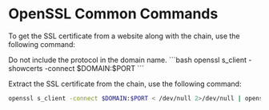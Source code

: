 # OpenSSL Common Commands

To get the SSL certificate from a website along with the chain, use the following command:

<warning>
Do not include the protocol in the domain name.
</warning>
```bash
openssl s_client -showcerts -connect $DOMAIN:$PORT 
```


Extract the SSL certificate from the chain, use the following command:

```bash
openssl s_client -connect $DOMAIN:$PORT < /dev/null 2>/dev/null | openssl x509 -outform PEM >/etc/ssl/mycert.pem
```
